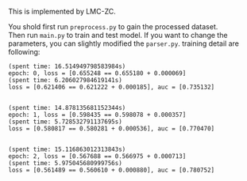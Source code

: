 This is implemented by LMC-ZC.  

You shold first run `preprocess.py` to gain the processed dataset.  
Then run `main.py` to train and test model. If you want to change the parameters, you can slightly modified the `parser.py`.
training detail are following:
```
(spent time: 16.514949798583984s)
epoch: 0, loss = [0.655248 == 0.655180 + 0.000069]
(spent time: 6.206027984619141s)
loss = [0.621406 == 0.621222 + 0.000185], auc = [0.735132]


(spent time: 14.878135681152344s)
epoch: 1, loss = [0.598435 == 0.598078 + 0.000357]
(spent time: 5.728532791137695s)
loss = [0.580817 == 0.580281 + 0.000536], auc = [0.770470]


(spent time: 15.116863012313843s)
epoch: 2, loss = [0.567688 == 0.566975 + 0.000713]
(spent time: 5.975045680999756s)
loss = [0.561489 == 0.560610 + 0.000880], auc = [0.780752]
```
